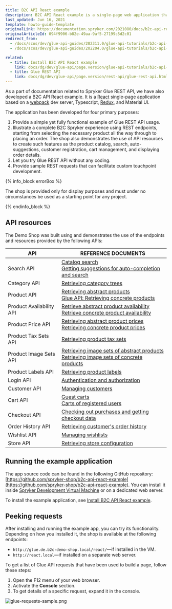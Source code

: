 ```yaml
---
title: B2C API React example
description: B2C API React example is a single-page web application that demonstrates the use of Spryker Glue REST API in B2C scenarios.
last_updated: Jun 16, 2021
template: howto-guide-template
originalLink: https://documentation.spryker.com/2021080/docs/b2c-api-react-example
originalArticleId: 094f9906-b82e-49aa-9af5-27199c5d2c01
redirect_from:
  - /docs/scos/dev/glue-api-guides/202311.0/glue-api-tutorials/b2c-api-react-example/b2c-api-react-example.html
  - /docs/scos/dev/glue-api-guides/202204.0/glue-api-tutorials/b2c-api-react-example/b2c-api-react-example.html

related:
  - title: Install B2C API React example
    link: docs/dg/dev/glue-api/page.version/glue-api-tutorials/b2c-api-react-example/install-b2c-api-react-example.html
  - title: Glue REST API
    link: docs/dg/dev/glue-api/page.version/rest-api/glue-rest-api.html
---
```


As a part of documentation related to Spryker Glue REST API, we have also developed a B2C API React example. It is a [React](https://reactjs.org/) single-page application based on a [webpack](https://webpack.js.org/) dev server, Typescript, [Redux](https://redux.js.org/), and Material UI.

The application has been developed for four primary purposes:

1. Provide a simple yet fully functional example of Glue REST API usage.
2. Illustrate a complete B2C Spryker experience using REST endpoints, starting from selecting the necessary product all the way through to placing an order. The shop also demonstrates the use of API resources to create such features as the product catalog, search, auto-suggestions, customer registration, cart management, and displaying order details.
3. Let you try Glue REST API without any coding.
4. Provide sample REST requests that can facilitate custom touchpoint development.

{% info_block errorBox %}

The shop is provided only for display purposes and must under no circumstances be used as a starting point for any project.

{% endinfo_block %}

## API resources

The Demo Shop was built using and demonstrates the use of the endpoints and resources provided by the following APIs:


| API | REFERENCE DOCUMENTS |
| --- | --- |
| Search API | [Catalog search](/docs/pbc/all/search/{{site.version}}/base-shop/manage-using-glue-api/glue-api-search-the-product-catalog.html)<br>[Getting suggestions for auto-completion and search](/docs/pbc/all/search/{{site.version}}/base-shop/manage-using-glue-api/glue-api-retrieve-autocomplete-and-search-suggestions.html) |
| Category API | [Retrieving category trees](/docs/pbc/all/product-information-management/{{site.version}}/base-shop/manage-using-glue-api/categories/glue-api-retrieve-category-trees.html) |
| Product API | [Retrieving abstract products](/docs/pbc/all/product-information-management/{{site.version}}/base-shop/manage-using-glue-api/abstract-products/glue-api-retrieve-abstract-products.html)<br>[Glue API: Retrieving concrete products](/docs/pbc/all/product-information-management/{{site.version}}/base-shop/manage-using-glue-api/concrete-products/glue-api-retrieve-concrete-products.html) |
| Product Availability API | [Retrieve abstract product availability](/docs/pbc/all/warehouse-management-system/{{page.version}}/base-shop/manage-using-glue-api/glue-api-retrieve-abstract-product-availability.html)<br>[Retrieve concrete product availability](/docs/pbc/all/warehouse-management-system/{{page.version}}/base-shop/manage-using-glue-api/glue-api-retrieve-concrete-product-availability.html) |
| Product Price API | [Retrieving abstract product prices](/docs/pbc/all/price-management/{{page.version}}/base-shop/manage-using-glue-api/glue-api-retrieve-abstract-product-prices.html)<br>[Retrieving concrete product prices](/docs/pbc/all/price-management/{{page.version}}/base-shop/manage-using-glue-api/glue-api-retrieve-concrete-product-prices.html) |
| Product Tax Sets API | [Retrieving product tax sets](/docs/pbc/all/tax-management/{{page.version}}/base-shop/manage-using-glue-api/retrieve-tax-sets.html) |
| Product Image Sets API | [Retrieving image sets of abstract products](/docs/pbc/all/product-information-management/{{site.version}}/base-shop/manage-using-glue-api/abstract-products/glue-api-retrieve-image-sets-of-abstract-products.html)<br>[Retrieving image sets of concrete products](/docs/pbc/all/product-information-management/{{site.version}}/base-shop/manage-using-glue-api/concrete-products/glue-api-retrieve-image-sets-of-concrete-products.html) |
| Product Labels API | [Retrieving product labels](/docs/pbc/all/product-information-management/{{site.version}}/base-shop/manage-using-glue-api/glue-api-retrieve-product-labels.html) |
| Login API | [Authentication and authorization](/docs/dg/dev/glue-api/{{page.version}}/authentication-and-authorization.html) |
| Customer API | [Managing customers](/docs/pbc/all/customer-relationship-management/{{page.version}}/base-shop/manage-using-glue-api/customers/glue-api-manage-customers.html) |
| Cart API | [Guest carts](/docs/pbc/all/cart-and-checkout/{{page.version}}/base-shop/manage-using-glue-api/manage-guest-carts/glue-api-manage-guest-carts.html)<br>[Carts of registered users](/docs/pbc/all/cart-and-checkout/{{page.version}}/base-shop/manage-using-glue-api/manage-carts-of-registered-users/glue-api-manage-items-in-carts-of-registered-users.html) |
| Checkout API | [Checking out purchases and getting checkout data](/docs/pbc/all/cart-and-checkout/{{page.version}}/base-shop/manage-using-glue-api/check-out/glue-api-check-out-purchases.html) |
| Order History API | [Retrieving customer's order history](/docs/pbc/all/order-management-system/{{site.version}}/base-shop/glue-api-retrieve-orders.html) |
| Wishlist API | [Managing wishlists](/docs/pbc/all/shopping-list-and-wishlist/{{page.version}}/base-shop/manage-using-glue-api/glue-api-manage-wishlists.html) |
| Store API | [Retrieving store configuration](/docs/pbc/all/miscellaneous/{{site.version}}/manage-using-glue-api/glue-api-retrieve-store-configuration.html) |

## Running the example application

The app source code can be found in the following GitHub repository: [https://github.com/spryker-shop/b2c-api-react-example](https://github.com/spryker-shop/b2c-api-react-example). You can install it inside [Spryker Development Virtual Machine](/docs/scos/dev/sdk/development-virtual-machine-docker-containers-and-console.html) or on a dedicated web server.

To install the example application, see [Install B2C API React example](/docs/dg/dev/glue-api/{{page.version}}/glue-api-tutorials/b2c-api-react-example/b2c-api-react-example.html).

## Peeking requests

After installing and running the example app, you can try its functionality. Depending on how you installed it, the shop is available at the following endpoints:

* `http://glue.de.b2c-demo-shop.local/react/`—if installed in the VM.
* `http://react.local`—if installed on a separate web server.

To get a list of Glue API requests that have been used to build a page, follow these steps:

1. Open the F12 menu of your web browser.
2. Activate the **Console** section.
3. To get details of a specific request, expand it in the console.

![glue-requests-sample.png](https://spryker.s3.eu-central-1.amazonaws.com/docs/Glue+API/B2C+API+React+Example/glue-requests-sample.png)
